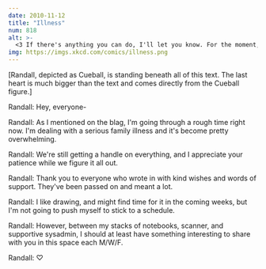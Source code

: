 ```yaml
---
date: 2010-11-12
title: "Illness"
num: 818
alt: >-
  <3 If there's anything you can do, I'll let you know. For the moment, any simple distracting online games sent to sick@xkcd.com will not go unappreciated [EDIT: Holy crap 2,700 games before noon. I love you guys; thank you. They will be passed along and played by us all.]
img: https://imgs.xkcd.com/comics/illness.png
---
```

[Randall, depicted as Cueball, is standing beneath all of this text. The last heart is much bigger than the text and comes directly from the Cueball figure.]

Randall: Hey, everyone-

Randall: As I mentioned on the blag, I'm going through a rough time right now. I'm dealing with a serious family illness and it's become pretty overwhelming.

Randall: We're still getting a handle on everything, and I appreciate your patience while we figure it all out.

Randall: Thank you to everyone who wrote in with kind wishes and words of support. They've been passed on and meant a lot.

Randall: I like drawing, and might find time for it in the coming weeks, but I'm not going to push myself to stick to a schedule.

Randall: However, between my stacks of notebooks, scanner, and supportive sysadmin, I should at least have something interesting to share with you in this space each M/W/F.

Randall: ♡
